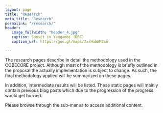 ```yaml
---
layout: page
title: "Research"
meta_title: "Research"
permalink: "/research/"
header:
   image_fullwidth: "header_4.jpg"
   caption: Sunset in Yangambi (DRC)
   caption_url: https://goo.gl/maps/ZxrHubWMZso

---
```


The research pages describe in detail the methodology used in the COBECORE project. Although most of the methodology is briefly outlined in the proposal the actually implementation is subject to change. As such, the final methodology applied will be summarized on these pages.

In addition, intermediate results will be listed. These static pages will mainly contain previous blog posts which due to the progression of the progress would get burried.

Please browse through the sub-menus to access additional content.